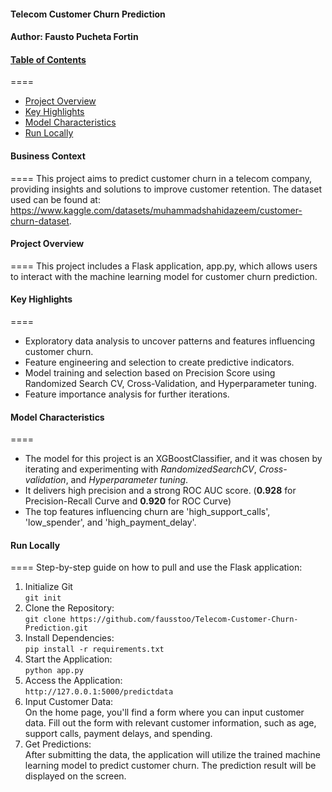 #### **Telecom Customer Churn Prediction**
#### Author: **Fausto Pucheta Fortin**

#### <u>**Table of Contents**</u>
====
- [Project Overview](#Project-Overview)
- [Key Highlights](#Key-Highlights)
- [Model Characteristics](#Model-Characteristics)
- [Run Locally](#Run-Locally)

#### **Business Context**
====
This project aims to predict customer churn in a telecom company, providing insights and solutions to improve customer retention. The dataset used can be found at: https://www.kaggle.com/datasets/muhammadshahidazeem/customer-churn-dataset. 

#### **Project Overview**
====
This project includes a Flask application, app.py, which allows users to interact with the machine learning model for customer churn prediction.

#### **Key Highlights**
====
- Exploratory data analysis to uncover patterns and features influencing customer churn.
- Feature engineering and selection to create predictive indicators.
- Model training and selection based on Precision Score using Randomized Search CV, Cross-Validation, and Hyperparameter tuning.
- Feature importance analysis for further iterations.

#### **Model Characteristics**
====
- The model for this project is an XGBoostClassifier, and it was chosen by iterating and experimenting with *RandomizedSearchCV*, *Cross-validation*, and *Hyperparameter tuning*.
- It delivers high precision and a strong ROC AUC score. (**0.928** for Precision-Recall Curve and **0.920** for ROC Curve)
- The top features influencing churn are 'high_support_calls', 'low_spender', and 'high_payment_delay'.

#### **Run Locally**
====
Step-by-step guide on how to pull and use the Flask application: 
1. Initialize Git \
   ```git init```
3. Clone the Repository: \
   ```git clone https://github.com/fausstoo/Telecom-Customer-Churn-Prediction.git```
4. Install Dependencies: \
   ```pip install -r requirements.txt```
5. Start the Application: \
   ```python app.py```
6. Access the Application: \
   ```http://127.0.0.1:5000/predictdata```
7. Input Customer Data: \
On the home page, you'll find a form where you can input customer data. Fill out the form with relevant customer information, such as age, support calls, payment delays, and spending.
8. Get Predictions: \
After submitting the data, the application will utilize the trained machine learning model to predict customer churn. The prediction result will be displayed on the screen.
